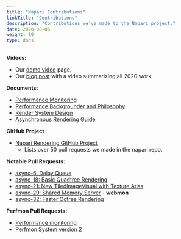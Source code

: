 ```yaml
---
title: "Napari Contributions"
linkTitle: "Contributions"
description: "Contributions we've made to the Napari project."
date: 2020-08-06
weight: 10
type: docs
---
```


**Videos:**
* Our [demo video](/projects/napari/videos/) page.
* Our [blog post](/blog/2021/01/23/napari-2020-rendering-update/) with a
  video summarizing all 2020 work.

**Documents:**

* [Performance Monitoring](https://napari.org/docs/0.4.3/events/perfmon.html)
* [Performance Backgrounder and Philosophy](https://napari.org/docs/0.4.3/explanations/performance.html)
* [Render System Design](https://napari.org/docs/0.4.3/explanations/rendering.html)
* [Asynchronous Rendering Guide](https://napari.org/docs/0.4.3/events/rendering.html)

**GitHub Project**
* [Napari Rendering GitHub Project](https://github.com/users/pwinston/projects/1)
  * Lists over 50 pull requests we made in the napari repo.

**Notable Pull Requests:**

* [async-6: Delay Queue](https://github.com/napari/napari/pull/1679)
* [async-18: Basic Quadtree Rendering](https://github.com/napari/napari/pull/1793)
* [async-21: New TiledImageVisual with Texture Atlas](https://github.com/napari/napari/pull/1837)
* [async-29: Shared Memory Server](https://github.com/napari/napari/pull/1909) - **webmon**
* [async-32: Faster Octree Rendering](https://github.com/napari/napari/pull/1977)

**Perfmon Pull Requests:**
* [Performance monitoring](https://github.com/napari/napari/pull/1262)
* [Perfmon System version 2](https://github.com/napari/napari/pull/1453)
